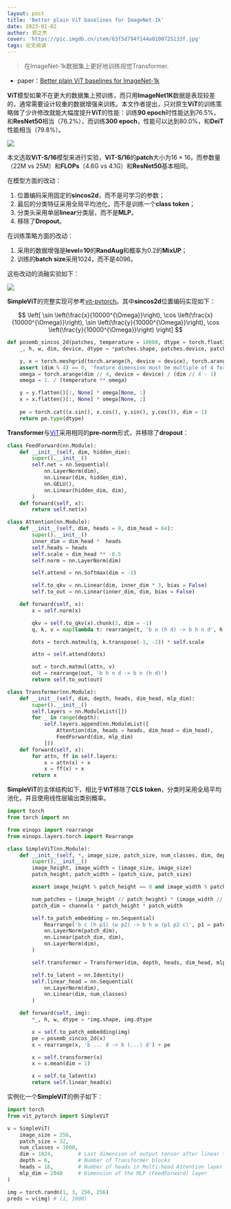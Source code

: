 ```yaml
---
layout: post
title: 'Better plain ViT baselines for ImageNet-1k'
date: 2023-01-02
author: 郑之杰
cover: 'https://pic.imgdb.cn/item/63f5d794f144a0100725133f.jpg'
tags: 论文阅读
---
```


> 在ImageNet-1k数据集上更好地训练视觉Transformer.

- paper：[Better plain ViT baselines for ImageNet-1k](https://arxiv.org/abs/2205.01580)

**ViT**模型如果不在更大的数据集上预训练，而只用**ImageNet1K**数据是表现较差的，通常需要设计较重的数据增强来训练。本文作者提出，只对原生**ViT**的训练策略做了少许修改就能大幅度提升**ViT**的性能：训练**90 epoch**时性能达到$76.5\%$，和**ResNet50**相当（$76.2\%$），而训练**300 epoch**，性能可以达到$80.0\%$，和**DeiT**性能相当（$79.8\%$）。

![](https://pic.imgdb.cn/item/63f5d944f144a01007277cb1.jpg)

本文选取**ViT-S/16**模型来进行实验，**ViT-S/16**的**patch**大小为$16\times 16$，而参数量（22M vs 25M）和**FLOPs**（4.6G vs 4.1G）和**ResNet50**基本相同。

在模型方面的改动：
1. 位置编码采用固定的**sincos2d**，而不是可学习的参数；
2. 最后的分类特征采用全局平均池化，而不是训练一个**class token**；
3. 分类头采用单层**linear**分类层，而不是**MLP**。
4. 移除了**Dropout**。

在训练策略方面的改动：
1. 采用的数据增强是**level=10**的**RandAug**和概率为$0.2$的**MixUP**；
2. 训练的**batch size**采用$1024$，而不是$4096$。

这些改动的消融实验如下：

![](https://pic.imgdb.cn/item/63f5db10f144a010072a78ba.jpg)

**SimpleViT**的完整实现可参考[vit-pytorch](https://github.com/lucidrains/vit-pytorch)。其中**sincos2d**位置编码实现如下：

$$
\left[
\sin \left(\frac{x}{10000^{\Omega}}\right),
\cos \left(\frac{x}{10000^{\Omega}}\right),
\sin \left(\frac{y}{10000^{\Omega}}\right),
\cos \left(\frac{y}{10000^{\Omega}}\right)
\right]
$$

```python
def posemb_sincos_2d(patches, temperature = 10000, dtype = torch.float32):
    _, h, w, dim, device, dtype = *patches.shape, patches.device, patches.dtype

    y, x = torch.meshgrid(torch.arange(h, device = device), torch.arange(w, device = device), indexing = 'ij')
    assert (dim % 4) == 0, 'feature dimension must be multiple of 4 for sincos emb'
    omega = torch.arange(dim // 4, device = device) / (dim // 4 - 1)
    omega = 1. / (temperature ** omega)

    y = y.flatten()[:, None] * omega[None, :]
    x = x.flatten()[:, None] * omega[None, :] 
    
    pe = torch.cat((x.sin(), x.cos(), y.sin(), y.cos()), dim = 1)
    return pe.type(dtype)
```

**Transformer**与[<font color=Blue>ViT</font>](https://0809zheng.github.io/2020/12/30/vit.html)采用相同的**pre-norm**形式，并移除了**dropout**：

```python
class FeedForward(nn.Module):
    def __init__(self, dim, hidden_dim):
        super().__init__()
        self.net = nn.Sequential(
            nn.LayerNorm(dim),
            nn.Linear(dim, hidden_dim),
            nn.GELU(),
            nn.Linear(hidden_dim, dim),
        )
    def forward(self, x):
        return self.net(x)

class Attention(nn.Module):
    def __init__(self, dim, heads = 8, dim_head = 64):
        super().__init__()
        inner_dim = dim_head *  heads
        self.heads = heads
        self.scale = dim_head ** -0.5
        self.norm = nn.LayerNorm(dim)

        self.attend = nn.Softmax(dim = -1)

        self.to_qkv = nn.Linear(dim, inner_dim * 3, bias = False)
        self.to_out = nn.Linear(inner_dim, dim, bias = False)

    def forward(self, x):
        x = self.norm(x)

        qkv = self.to_qkv(x).chunk(3, dim = -1)
        q, k, v = map(lambda t: rearrange(t, 'b n (h d) -> b h n d', h = self.heads), qkv)

        dots = torch.matmul(q, k.transpose(-1, -2)) * self.scale

        attn = self.attend(dots)

        out = torch.matmul(attn, v)
        out = rearrange(out, 'b h n d -> b n (h d)')
        return self.to_out(out)

class Transformer(nn.Module):
    def __init__(self, dim, depth, heads, dim_head, mlp_dim):
        super().__init__()
        self.layers = nn.ModuleList([])
        for _ in range(depth):
            self.layers.append(nn.ModuleList([
                Attention(dim, heads = heads, dim_head = dim_head),
                FeedForward(dim, mlp_dim)
            ]))
    def forward(self, x):
        for attn, ff in self.layers:
            x = attn(x) + x
            x = ff(x) + x
        return x
```

**SimpleViT**的主体结构如下，相比于**ViT**移除了**CLS token**，分类时采用全局平均池化，并且使用线性层输出类别概率。

```python
import torch
from torch import nn

from einops import rearrange
from einops.layers.torch import Rearrange

class SimpleViT(nn.Module):
    def __init__(self, *, image_size, patch_size, num_classes, dim, depth, heads, mlp_dim, channels = 3, dim_head = 64):
        super().__init__()
        image_height, image_width = (image_size, image_size)
        patch_height, patch_width = (patch_size, patch_size)

        assert image_height % patch_height == 0 and image_width % patch_width == 0, 'Image dimensions must be divisible by the patch size.'

        num_patches = (image_height // patch_height) * (image_width // patch_width)
        patch_dim = channels * patch_height * patch_width

        self.to_patch_embedding = nn.Sequential(
            Rearrange('b c (h p1) (w p2) -> b h w (p1 p2 c)', p1 = patch_height, p2 = patch_width),
            nn.LayerNorm(patch_dim),
            nn.Linear(patch_dim, dim),
            nn.LayerNorm(dim),
        )

        self.transformer = Transformer(dim, depth, heads, dim_head, mlp_dim)

        self.to_latent = nn.Identity()
        self.linear_head = nn.Sequential(
            nn.LayerNorm(dim),
            nn.Linear(dim, num_classes)
        )

    def forward(self, img):
        *_, h, w, dtype = *img.shape, img.dtype

        x = self.to_patch_embedding(img)
        pe = posemb_sincos_2d(x)
        x = rearrange(x, 'b ... d -> b (...) d') + pe

        x = self.transformer(x)
        x = x.mean(dim = 1)

        x = self.to_latent(x)
        return self.linear_head(x)
```

实例化一个**SimpleViT**的例子如下：

```python
import torch
from vit_pytorch import SimpleViT

v = SimpleViT(
    image_size = 256,
    patch_size = 32,
    num_classes = 1000,
    dim = 1024,        # Last dimension of output tensor after linear transformation
    depth = 6,         # Number of Transformer blocks
    heads = 16,        # Number of heads in Multi-head Attention layer
    mlp_dim = 2048     # Dimension of the MLP (FeedForward) layer
)

img = torch.randn(1, 3, 256, 256)
preds = v(img) # (1, 1000)
```